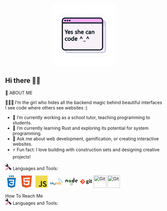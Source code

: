<div id="header" align="center">
  <img src="_-removebg-preview.png" width="200"/>
</div>

## Hi there 👋🏻

💫 ABOUT ME

👩🏼‍💻 I’m the girl who hides all the backend magic behind beautiful interfaces
I see code where others see websites :)

- 🔭 I’m currently working as a school tutor, teaching programming to students.  
- 🌱 I’m currently learning Rust and exploring its potential for system programming.  
- 💬 Ask me about web development, gamification, or creating interactive websites.  
- ⚡ Fun fact: I love building with construction sets and designing creative projects!

<div>
  <img src="settings.png" width="20" alt="Settings Icon" />
  <span>Languages and Tools: </span>
</div>
<p>                       </p>

<div>
  <img src="https://github.com/devicons/devicon/blob/master/icons/css3/css3-plain-wordmark.svg"  title="CSS3" alt="CSS" width="40" height="40"/>&nbsp;
  <img src="https://github.com/devicons/devicon/blob/master/icons/html5/html5-original.svg" title="HTML5" alt="HTML" width="40" height="40"/>&nbsp;
  <img src="https://github.com/devicons/devicon/blob/master/icons/javascript/javascript-original.svg" title="JavaScript" alt="JavaScript" width="40" height="40"/>&nbsp;
  <img src="https://github.com/devicons/devicon/blob/master/icons/mysql/mysql-original-wordmark.svg" title="MySQL"  alt="MySQL" width="40" height="40"/>&nbsp;
  <img src="https://github.com/devicons/devicon/blob/master/icons/nodejs/nodejs-original-wordmark.svg" title="NodeJS" alt="NodeJS" width="40" height="40"/>&nbsp;
  <img src="https://github.com/devicons/devicon/blob/master/icons/git/git-original-wordmark.svg" title="Git" **alt="Git" width="40" height="40"/>
  <img src="https://www.google.com/url?sa=i&url=https%3A%2F%2Fen.wikipedia.org%2Fwiki%2FRust_%2528programming_language%2529&psig=AOvVaw1ugD7bZmWFU6qFiYQZcXSQ&ust=1734362139144000&source=images&cd=vfe&opi=89978449&ved=0CBQQjRxqFwoTCNiGrsuIqooDFQAAAAAdAAAAABAE" title="Git" **alt="Git" width="40" height="40"/>
  <img src="https://www.google.com/url?sa=i&url=https%3A%2F%2Fen.wikipedia.org%2Fwiki%2FC%252B%252B&psig=AOvVaw2HtyR79KVv4w354q1SYPt1&ust=1734362201324000&source=images&cd=vfe&opi=89978449&ved=0CBQQjRxqFwoTCJj1u-uIqooDFQAAAAAdAAAAABAE" title="Git" **alt="Git" width="40" height="40"/>
</div>

<p>                       </p>
How To Reach Me
<div>
  <img src="settings.png" width="20" alt="Settings Icon" />
  <span>Languages and Tools: </span>
</div>
